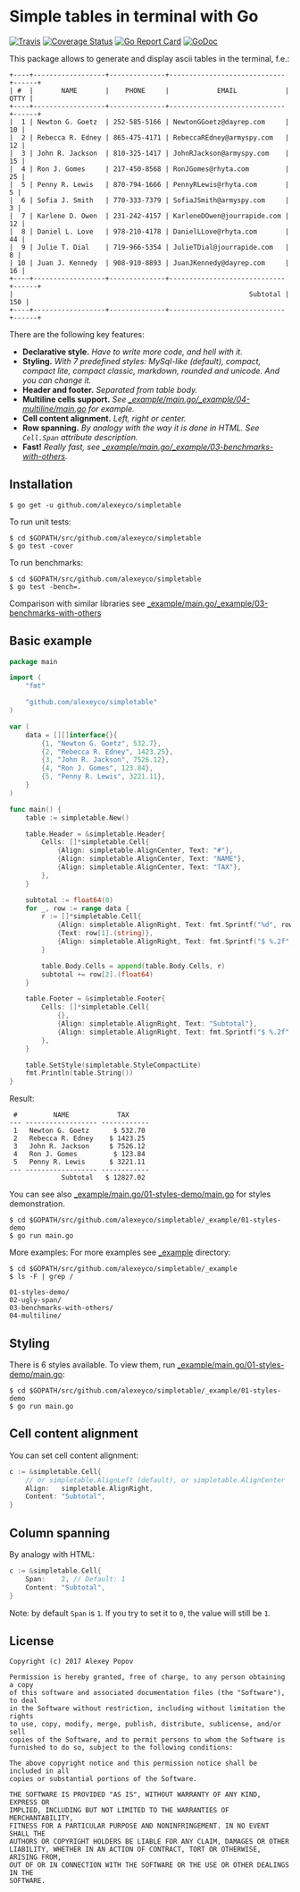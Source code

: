 # Simple tables in terminal with Go

[![Travis](https://img.shields.io/travis/alexeyco/simpletable.svg)](https://travis-ci.org/alexeyco/simpletable)&nbsp;[![Coverage Status](https://coveralls.io/repos/github/alexeyco/simpletable/badge.svg?branch=master)](https://coveralls.io/github/alexeyco/simpletable?branch=master)&nbsp;[![Go Report Card](https://goreportcard.com/badge/github.com/alexeyco/simpletable)](https://goreportcard.com/report/github.com/alexeyco/simpletable)&nbsp;[![GoDoc](https://godoc.org/github.com/alexeyco/simpletable?status.svg)](https://godoc.org/github.com/alexeyco/simpletable)

This package allows to generate and display ascii tables in the terminal, f.e.:

```
+----+------------------+--------------+-----------------------------+------+
| #  |       NAME       |    PHONE     |            EMAIL            | QTTY |
+----+------------------+--------------+-----------------------------+------+
|  1 | Newton G. Goetz  | 252-585-5166 | NewtonGGoetz@dayrep.com     |   10 |
|  2 | Rebecca R. Edney | 865-475-4171 | RebeccaREdney@armyspy.com   |   12 |
|  3 | John R. Jackson  | 810-325-1417 | JohnRJackson@armyspy.com    |   15 |
|  4 | Ron J. Gomes     | 217-450-8568 | RonJGomes@rhyta.com         |   25 |
|  5 | Penny R. Lewis   | 870-794-1666 | PennyRLewis@rhyta.com       |    5 |
|  6 | Sofia J. Smith   | 770-333-7379 | SofiaJSmith@armyspy.com     |    3 |
|  7 | Karlene D. Owen  | 231-242-4157 | KarleneDOwen@jourrapide.com |   12 |
|  8 | Daniel L. Love   | 978-210-4178 | DanielLLove@rhyta.com       |   44 |
|  9 | Julie T. Dial    | 719-966-5354 | JulieTDial@jourrapide.com   |    8 |
| 10 | Juan J. Kennedy  | 908-910-8893 | JuanJKennedy@dayrep.com     |   16 |
+----+------------------+--------------+-----------------------------+------+
|                                                           Subtotal |  150 |
+----+------------------+--------------+-----------------------------+------+
```

There are the following key features:
* **Declarative style.** _Have to write more code, and hell with it._
* **Styling.** _With 7 predefined styles: MySql-like (default), compact, compact lite, compact classic, markdown,
  rounded and unicode. And you can change it._
* **Header and footer.** _Separated from table body._
* **Multiline cells support.** _See [_example/main.go/_example/04-multiline/main.go](https://github.com/alexeyco/simpletable/blob/master/_example/04-multiline/main.go) for example._
* **Cell content alignment.** _Left, right or center._
* **Row spanning.** _By analogy with the way it is done in HTML. See `Cell.Span` attribute
  description._
* **Fast!** _Really fast, see [_example/main.go/_example/03-benchmarks-with-others](https://github.com/alexeyco/simpletable/blob/master/_example/03-benchmarks-with-others)._

## Installation
```
$ go get -u github.com/alexeyco/simpletable
```
To run unit tests:
```
$ cd $GOPATH/src/github.com/alexeyco/simpletable
$ go test -cover
```
To run benchmarks:
```
$ cd $GOPATH/src/github.com/alexeyco/simpletable
$ go test -bench=.
```
Comparison with similar libraries see [_example/main.go/_example/03-benchmarks-with-others](https://github.com/alexeyco/simpletable/blob/master/_example/03-benchmarks-with-others)

## Basic example
```go
package main

import (
	"fmt"

	"github.com/alexeyco/simpletable"
)

var (
	data = [][]interface{}{
		{1, "Newton G. Goetz", 532.7},
		{2, "Rebecca R. Edney", 1423.25},
		{3, "John R. Jackson", 7526.12},
		{4, "Ron J. Gomes", 123.84},
		{5, "Penny R. Lewis", 3221.11},
	}
)

func main() {
	table := simpletable.New()

	table.Header = &simpletable.Header{
		Cells: []*simpletable.Cell{
			{Align: simpletable.AlignCenter, Text: "#"},
			{Align: simpletable.AlignCenter, Text: "NAME"},
			{Align: simpletable.AlignCenter, Text: "TAX"},
		},
	}

	subtotal := float64(0)
	for _, row := range data {
		r := []*simpletable.Cell{
			{Align: simpletable.AlignRight, Text: fmt.Sprintf("%d", row[0].(int))},
			{Text: row[1].(string)},
			{Align: simpletable.AlignRight, Text: fmt.Sprintf("$ %.2f", row[2].(float64))},
		}

		table.Body.Cells = append(table.Body.Cells, r)
		subtotal += row[2].(float64)
	}

	table.Footer = &simpletable.Footer{
		Cells: []*simpletable.Cell{
			{},
			{Align: simpletable.AlignRight, Text: "Subtotal"},
			{Align: simpletable.AlignRight, Text: fmt.Sprintf("$ %.2f", subtotal)},
		},
	}

	table.SetStyle(simpletable.StyleCompactLite)
	fmt.Println(table.String())
}
```

Result:
```
 #         NAME            TAX
--- ------------------ ------------
 1   Newton G. Goetz      $ 532.70
 2   Rebecca R. Edney    $ 1423.25
 3   John R. Jackson     $ 7526.12
 4   Ron J. Gomes         $ 123.84
 5   Penny R. Lewis      $ 3221.11
--- ------------------ ------------
             Subtotal   $ 12827.02
```

You can see also [_example/main.go/01-styles-demo/main.go](https://github.com/alexeyco/simpletable/blob/master/_example/01-styles-demo/main.go) for styles demonstration.
```
$ cd $GOPATH/src/github.com/alexeyco/simpletable/_example/01-styles-demo
$ go run main.go
```

More examples:
For more examples see [_example](https://github.com/alexeyco/simpletable/tree/master/_example) directory:
```
$ cd $GOPATH/src/github.com/alexeyco/simpletable/_example
$ ls -F | grep /

01-styles-demo/
02-ugly-span/
03-benchmarks-with-others/
04-multiline/
```

## Styling
There is 6 styles available. To view them, run [_example/main.go/01-styles-demo/main.go](https://github.com/alexeyco/simpletable/blob/master/_example/01-styles-demo/main.go):
```
$ cd $GOPATH/src/github.com/alexeyco/simpletable/_example/01-styles-demo
$ go run main.go
```

## Cell content alignment
You can set cell content alignment:
```go
c := &simpletable.Cell{
	// or simpletable.AlignLeft (default), or simpletable.AlignCenter
	Align:   simpletable.AlignRight,
	Content: "Subtotal",
}
```

## Column spanning
By analogy with HTML:
```go
c := &simpletable.Cell{
	Span:    2, // Default: 1
	Content: "Subtotal",
}
```
Note: by default `Span` is `1`. If you try to set it to `0`, the value will still be `1`.

## License
```
Copyright (c) 2017 Alexey Popov

Permission is hereby granted, free of charge, to any person obtaining a copy
of this software and associated documentation files (the "Software"), to deal
in the Software without restriction, including without limitation the rights
to use, copy, modify, merge, publish, distribute, sublicense, and/or sell
copies of the Software, and to permit persons to whom the Software is
furnished to do so, subject to the following conditions:

The above copyright notice and this permission notice shall be included in all
copies or substantial portions of the Software.

THE SOFTWARE IS PROVIDED "AS IS", WITHOUT WARRANTY OF ANY KIND, EXPRESS OR
IMPLIED, INCLUDING BUT NOT LIMITED TO THE WARRANTIES OF MERCHANTABILITY,
FITNESS FOR A PARTICULAR PURPOSE AND NONINFRINGEMENT. IN NO EVENT SHALL THE
AUTHORS OR COPYRIGHT HOLDERS BE LIABLE FOR ANY CLAIM, DAMAGES OR OTHER
LIABILITY, WHETHER IN AN ACTION OF CONTRACT, TORT OR OTHERWISE, ARISING FROM,
OUT OF OR IN CONNECTION WITH THE SOFTWARE OR THE USE OR OTHER DEALINGS IN THE
SOFTWARE.
```
